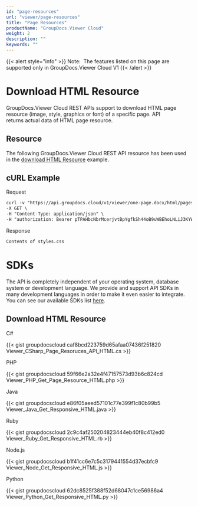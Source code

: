 ```yaml
---
id: "page-resources"
url: "viewer/page-resources"
title: "Page Resources"
productName: "GroupDocs.Viewer Cloud"
weight: 2
description: ""
keywords: ""
---
```


{{< alert style="info" >}}
Note:  The features listed on this page are supported only in GroupDocs.Viewer Cloud V1
{{< /alert >}}

# Download HTML Resource #

GroupDocs.Viewer Cloud REST APIs support to download HTML page resource (image, style, graphics or font) of a specific page. API returns actual data of HTML page resource.

## Resource ##

The following GroupDocs.Viewer Cloud REST API resource has been used in the [download HTML Resource](https://apireference.groupdocs.cloud/viewer/#!/Resources/HtmlGetPageResource) example.

## cURL Example ##

Request

```html
curl -v "https://api.groupdocs.cloud/v1/viewer/one-page.docx/html/pages/1/resources/styles.css" \
-X GET \
-H "Content-Type: application/json" \
-H "authorization: Bearer pTPAHbcNbrMcerjvtBpYgfkSh44oB9uWBEhoLNLiJ3KYWTZ-LjDK1OhIiSkiFnpwEDvAENURIo6NndadzqbW7Di4ZKIKC6DOlEGoFI2hfiNBaXEAGDE00knZePkCNsupU48qe1N_eGluq4urBAX3VBFiIdwz1yEPlPrqWG1DOAWYglUo5Nc9TdwZroBiDJ00A0oKjWoEJ_mRsI_VYK-NnZlNqrUiPGd6918ivV-vTtN2VvqGGUAosz26F7NZe0uEDf5GZszp-bxQ4_-JimHUgOD3z2M4gldo58oYp-6NBGCEjA312kqpxYZs22MJ_Ma-fSgT8yMDqgixItd0JxciHUCmSR8XVG803g1UgUF3-rfoWOn0FJAYLkZ3SFrjqMwjcJAsxcpWc-vm2eLneOPAh8R08ATyhemGBNCh3Ke3jJhaMf92"

```

Response

```html
Contents of styles.css
```

# SDKs #

The API is completely independent of your operating system, database system or development language. We provide and support API SDKs in many development languages in order to make it even easier to integrate. You can see our available SDKs list [here](https://github.com/groupdocs-viewer-cloud).

## Download HTML Resource ##

C#

{{< gist groupdocscloud caf8bcd223759d65afaa07436f251820 Viewer_CSharp_Page_Resoruces_API_HTML.cs >}}

PHP

{{< gist groupdocscloud 59f66e2a32e4f47157573d93b6c824cd Viewer_PHP_Get_Page_Resource_HTML.php >}}

Java

{{< gist groupdocscloud e86f05aeed57101c77e399f1c80b99b5 Viewer_Java_Get_Responsive_HTML.java >}}

Ruby

{{< gist groupdocscloud 2c9c4af250204823444eb40f8c412ed0 Viewer_Ruby_Get_Responsive_HTML.rb >}}

Node.js

{{< gist groupdocscloud b1f41cc6e7c5c3179441554d37ecbfc9 Viewer_Node_Get_Responsive_HTML.js >}}

Python

{{< gist groupdocscloud 62dc8525f388f52d68047c1ce56986a4 Viewer_Python_Get_Responsive_HTML.py >}}

